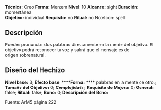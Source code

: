 
**Técnica:** Creo
**Forma:** Mentem
**Nivel:** 10
**Alcance:** sight 
**Duración:** momentánea  
**Objetivo:** individual
**Requisito:** no
**Ritual:** no
NoteIcon: spell




## Descripción 
<p>Puedes pronunciar dos palabras directamente en la mente del objetivo. El objetivo podrá reconocer tu voz y sabrá que el mensaje es de origen sobrenatural.</p>

## Diseño del Hechizo 

**Nivel base:** 3; **Efecto base:** ******Forma:** **** palabras en la mente de otro.;  **Tamaño del **Objetivo:**** 0; **Complejidad:** ; **Requisito de Mejora:** 0; **General:** false; **Ritual:** false; **Bono:** 0; **Descripción del** **Bono:** 

Fuente: ArM5 página 222